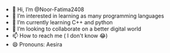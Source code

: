 - 👋 Hi, I’m @Noor-Fatima2408
- 👀 I’m interested in learning as many programming languages 
- 🌱 I’m currently learning C++ and python
- 💞️ I’m looking to collaborate on a better digital world
- 📫 How to reach me ( I don't know 😂)
- 😄 Pronouns: Aesira
  

<!---
Noor-Fatima2408/Noor-Fatima2408 is a ✨ special ✨ repository because its `README.md` (this file) appears on your GitHub profile.
You can click the Preview link to take a look at your changes.
--->
